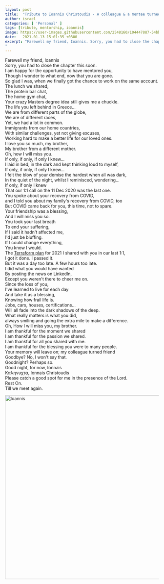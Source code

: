```yaml
---
layout: post
title:  "Tribute to Ioannis Christoudis - A colleague & a mentee turned friend "
author: israel
categories: [ 'Personal' ]
tags: [tribute, mentorship, ioannis]
image: https://user-images.githubusercontent.com/2548160/104447887-54bb1680-5594-11eb-9e21-9c3900d5d7da.png
date:   2021-01-13 15:01:35 +0300
excerpt: "Farewell my friend, Ioannis. Sorry, you had to close the chapter this soon. I am happy for the opportunity to have mentored you...You spoke about your recovery from COVID, and I told you about my recovery from COVID, too. But COVID came back for you, this time, not to spare. 
"
---
```


Farewell my friend, Ioannis<br/>
Sorry, you had to close the chapter this soon. <br/>
I am happy for the opportunity to have mentored you,<br/>
Though I wonder to what end, now that you are gone.<br/>
So glad I was, when we finally got the chance to work on the same account.<br/>
The lunch we shared,<br/>
The protein bar chat,<br/>
The home gym chat, <br/>
Your crazy Masters degree idea still gives me a chuckle.<br/>
The life you left behind in Greece...<br/>
We are from different parts of the globe,<br/>
We are of different races,<br/>
Yet, we had a lot in common. <br/>
Immigrants from our home countries, <br/>
With similar challenges, yet not giving excuses, <br/>
Working hard to make a better life for our loved ones.<br/>
I love you so much, my brother, <br/>
My brother from a different mother.<br/>
Oh,  how I will miss you.<br/>
If only, if only, if only I knew...<br/>
I laid in bed, in the dark and kept thinking loud to myself,<br/>
If only, if only, if only I knew...<br/>
I felt the blow of your demise the hardest when all was dark,<br/>
In the quiet of the night, whilst I reminisced, wondering...<br/>
If only, if only I knew <br/>
That our 1:1 call on the 11 Dec 2020 was the last one.<br/>
You spoke about your recovery from COVID,<br/>
and I told you about my family's recovery from COVID, too<br/>
But COVID came back for you, this time, not to spare. <br/>
Your friendship was a blessing,<br/>
And I will miss you so.<br/>
You took your last breath<br/>
To end your suffering,<br/>
If I said it hadn't affected me,<br/>
I'd just be bluffing.<br/>
If I could change everything,<br/>
You know I would.<br/>
The <a href="https://www.israelo.io/blog/terrform/" target="_blank">Terraform plan</a> for 2021 I shared with you in our last 1:1,  <br/>
I got it done. I passed it. <br/>
But it was a day too late. A few hours too late.<br/>
I did what you would have wanted <br/>
By posting the news on LinkedIn, <br/>
Except you weren't there to cheer me on. <br/>
Since the loss of you, <br/>
I've learned to live for each day <br/>
And take it as a blessing,<br/>
Knowing how frail life is. <br/>
Jobs, cars, houses, certifications... <br/>
Will all fade into the dark shadows of the deep.<br/>
What really matters is what you did, <br/>
always smiling and going the extra mile to make a difference.<br/>
Oh, How I will miss you, my brother.<br/>
I am thankful for the moment we shared <br/>
I am thankful for the passion we shared.<br/>
I am thankful for all you shared with me. <br/>
I am thankful for the blessing you were to many people. <br/>
Your memory will leave on; my colleague turned friend <br/>
Goodbye? No, I won't say that. <br/>
Goodnight? Perhaps so. <br/>
Good night, for now, Ionnais <br/>
Καληνυχτα, Ionnais Christoudis <br/>
Please catch a good spot for me in the presence of the Lord. <br/>
Rest On. <br/> 
Till we meet again. <br/>

<p class="aligncenter">
<img class="lazyimg" src="https://user-images.githubusercontent.com/2548160/104448358-f478a480-5594-11eb-9997-bdfb96612ef2.jpeg" alt="Ioannis" width="560" height="600"/>
</p>
